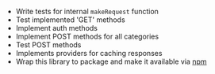 * Write tests for internal ```makeRequest``` function
* Test implemented 'GET' methods
* Implement auth methods
* Implement POST methods for all categories
* Test POST methods
* Implements providers for caching responses
* Wrap this library to package and make it available via [npm](http://npmjs.org)